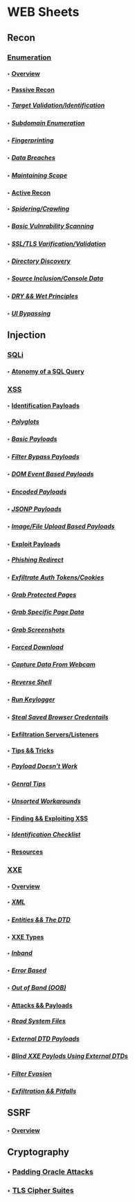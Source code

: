 # WEB Sheets

## Recon

### [Enumeration](./Recon/Enumeration.md)

#### ‣ [Overview](https://github.com/Angus-C-git/SecSheets/blob/master/Web/Recon/Enumeration.md#overview)

#### ‣ [Passive Recon](https://github.com/Angus-C-git/SecSheets/blob/master/Web/Recon/Enumeration.md#passive-recon)

##### ‣ [Target Validation/Identification](https://github.com/Angus-C-git/SecSheets/blob/master/Web/Recon/Enumeration.md#target-validationidentification)

##### ‣ [Subdomain Enumeration](https://github.com/Angus-C-git/SecSheets/blob/master/Web/Recon/Enumeration.md#subdomain-enumeration)

##### ‣ [Fingerprinting](https://github.com/Angus-C-git/SecSheets/blob/master/Web/Recon/Enumeration.md#fingerprinting)

##### ‣ [Data Breaches](https://github.com/Angus-C-git/SecSheets/blob/master/Web/Recon/Enumeration.md#data-breaches)

##### ‣ [Maintaining Scope](https://github.com/Angus-C-git/SecSheets/blob/master/Web/Recon/Enumeration.md#maintaing-scope)

#### ‣ [Active Recon](https://github.com/Angus-C-git/SecSheets/blob/master/Web/Recon/Enumeration.md#active-recon)

##### ‣ [Spidering/Crawling](https://github.com/Angus-C-git/SecSheets/blob/master/Web/Recon/Enumeration.md#spideringcrawling)

##### ‣ [Basic Vulnrability Scanning](https://github.com/Angus-C-git/SecSheets/blob/master/Web/Recon/Enumeration.md#basic-vulnrability-scanning)

##### ‣ [SSL/TLS Varification/Validation](https://github.com/Angus-C-git/SecSheets/blob/master/Web/Recon/Enumeration.md#ssltls-varificationvalidation)

##### ‣ [Directory Discovery](https://github.com/Angus-C-git/SecSheets/blob/master/Web/Recon/Enumeration.md#directory-discovery)

##### ‣ [Source Inclusion/Console Data](https://github.com/Angus-C-git/SecSheets/blob/master/Web/Recon/Enumeration.md#source-inclusionconsole-data)

##### ‣ [DRY && Wet Principles](https://github.com/Angus-C-git/SecSheets/blob/master/Web/Recon/Enumeration.md#dry--wet-principles)

##### ‣ [UI Bypassing](https://github.com/Angus-C-git/SecSheets/blob/master/Web/Recon/Enumeration.md#ui-bypassing)

## Injection

### [SQLi](./Injection/SQLI/SQLI.md)

#### ‣ [Atonomy of a SQL Query](https://github.com/Angus-C-git/SecSheets/blob/master/Web/Injection/SQLI/SQLI.md#atonomy-of-a-sql-query)

### [XSS](./Injection/XSS/XSS.md)

#### ‣ [Identification Payloads](https://github.com/Angus-C-git/SecSheets/blob/master/Web/Injection/XSS/XSS.md#identification-payloads)

##### ‣ [Polyglots](https://github.com/Angus-C-git/SecSheets/blob/master/Web/Injection/XSS/XSS.md#polyglots)

##### ‣ [Basic Payloads](https://github.com/Angus-C-git/SecSheets/blob/master/Web/Injection/XSS/XSS.md#basic-payloads)

##### ‣ [Filter Bypass Payloads](https://github.com/Angus-C-git/SecSheets/blob/master/Web/Injection/XSS/XSS.md#filter-bypass-payloads)

##### ‣ [DOM Event Based Payloads](https://github.com/Angus-C-git/SecSheets/blob/master/Web/Injection/XSS/XSS.md#dom-event-based-payloads)

##### ‣ [Encoded Payloads](https://github.com/Angus-C-git/SecSheets/blob/master/Web/Injection/XSS/XSS.md#encoded-payloads)

##### ‣ [JSONP Payloads](https://github.com/Angus-C-git/SecSheets/blob/master/Web/Injection/XSS/XSS.md#jsonp-payloads)

##### ‣ [Image/File Upload Based Payloads](https://github.com/Angus-C-git/SecSheets/blob/master/Web/Injection/XSS/XSS.md#imagefile-upload-based-payloads)

#### ‣ [Exploit Payloads](https://github.com/Angus-C-git/SecSheets/blob/master/Web/Injection/XSS/XSS.md#exploit-payloads)

##### ‣ [Phishing Redirect](https://github.com/Angus-C-git/SecSheets/blob/master/Web/Injection/XSS/XSS.md#phishing-redirect)

##### ‣ [Exfiltrate Auth Tokens/Cookies](https://github.com/Angus-C-git/SecSheets/blob/master/Web/Injection/XSS/XSS.md#exfiltrate-auth-tokenscookies)

##### ‣ [Grab Protected Pages](https://github.com/Angus-C-git/SecSheets/blob/master/Web/Injection/XSS/XSS.md#grab-protected-pages)

##### ‣ [Grab Specific Page Data](https://github.com/Angus-C-git/SecSheets/blob/master/Web/Injection/XSS/XSS.md#grab-specific-page-data)

##### ‣ [Grab Screenshots](https://github.com/Angus-C-git/SecSheets/blob/master/Web/Injection/XSS/XSS.md#grab-screenshots)

##### ‣ [Forced Download](https://github.com/Angus-C-git/SecSheets/blob/master/Web/Injection/XSS/XSS.md#forced-download)

##### ‣ [Capture Data From Webcam](https://github.com/Angus-C-git/SecSheets/blob/master/Web/Injection/XSS/XSS.md#capture-data-from-webcam)

##### ‣ [Reverse Shell](https://github.com/Angus-C-git/SecSheets/blob/master/Web/Injection/XSS/XSS.md#reverse-shell)

##### ‣ [Run Keylogger](https://github.com/Angus-C-git/SecSheets/blob/master/Web/Injection/XSS/XSS.md#run-keylogger)

##### ‣ [Steal Saved Browser Credentails](https://github.com/Angus-C-git/SecSheets/blob/master/Web/Injection/XSS/XSS.md#steal-saved-browser-credentails)

#### ‣ [Exfiltration Servers/Listeners](https://github.com/Angus-C-git/SecSheets/blob/master/Web/Injection/XSS/XSS.md#exfiltration-serverslisteners)

#### ‣ [Tips && Tricks](https://github.com/Angus-C-git/SecSheets/blob/master/Web/Injection/XSS/XSS.md#tips--tricks)

##### ‣ [Payload Doesn't Work](https://github.com/Angus-C-git/SecSheets/blob/master/Web/Injection/XSS/XSS.md#payload-doesnt-work) 

##### ‣ [Genral Tips](https://github.com/Angus-C-git/SecSheets/blob/master/Web/Injection/XSS/XSS.md#genral-tips)

##### ‣ [Unsorted Workarounds](https://github.com/Angus-C-git/SecSheets/blob/master/Web/Injection/XSS/XSS.md#unsorted-workarounds)

#### ‣ [Finding && Exploiting XSS](https://github.com/Angus-C-git/SecSheets/blob/master/Web/Injection/XSS/XSS.md#finding--exploiting-xss)

##### ‣ [Identification Checklist](https://github.com/Angus-C-git/SecSheets/blob/master/Web/Injection/XSS/XSS.md#identification-checklist)

#### ‣ [Resources](https://github.com/Angus-C-git/SecSheets/blob/master/Web/Injection/XSS/XSS.md#resources)

### [XXE](./Injection/XXE/XXE.md)

#### ‣ [Overview](https://github.com/Angus-C-git/SecSheets/blob/master/Web/Injection/XXE/XXE.md#overview)

##### ‣ [XML](https://github.com/Angus-C-git/SecSheets/blob/master/Web/Injection/XXE/XXE.md#xml)

##### ‣ [Entities && The DTD](https://github.com/Angus-C-git/SecSheets/blob/master/Web/Injection/XXE/XXE.md#entities--the-dtd)

#### ‣ [XXE Types](https://github.com/Angus-C-git/SecSheets/blob/master/Web/Injection/XXE/XXE.md#xxe-types)

##### ‣ [Inband](https://github.com/Angus-C-git/SecSheets/blob/master/Web/Injection/XXE/XXE.md#inband)

##### ‣ [Error Based](https://github.com/Angus-C-git/SecSheets/blob/master/Web/Injection/XXE/XXE.md#out-of-band-oob)

##### ‣ [Out of Band (OOB)](https://github.com/Angus-C-git/SecSheets/blob/master/Web/Injection/XXE/XXE.md#out-of-band-oob)

#### ‣ [Attacks && Payloads](https://github.com/Angus-C-git/SecSheets/blob/master/Web/Injection/XXE/XXE.md#attacks--payloads)

##### ‣ [Read System Files](https://github.com/Angus-C-git/SecSheets/blob/master/Web/Injection/XXE/XXE.md#read-system-files)

##### ‣ [External DTD Payloads](https://github.com/Angus-C-git/SecSheets/blob/master/Web/Injection/XXE/XXE.md#external-dtd-payloads)

##### ‣ [Blind XXE Paylods Using External DTDs](https://github.com/Angus-C-git/SecSheets/blob/master/Web/Injection/XXE/XXE.md#blind-xxe-paylods-using-external-dtds)

##### ‣ [Filter Evasion](https://github.com/Angus-C-git/SecSheets/blob/master/Web/Injection/XXE/XXE.md#filter-evasion)

##### ‣ [Exfiltration && Pitfalls](https://github.com/Angus-C-git/SecSheets/blob/master/Web/Injection/XXE/XXE.md#exfiltration--pitfalls)

## SSRF

#### ‣ [Overview](#)

## Cryptography

### ‣ [Padding Oracle Attacks](./Cryptography/PaddingOracle.md)

### ‣ [TLS Cipher Suites](./Cryptography/TLSCipherSuites.md)